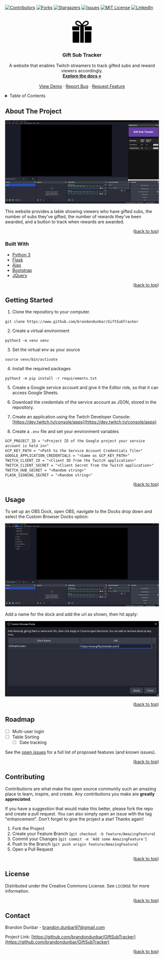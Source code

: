<div id="top"></div>

<!-- PROJECT SHIELDS -->
[![Contributors][contributors-shield]][contributors-url]
[![Forks][forks-shield]][forks-url]
[![Stargazers][stars-shield]][stars-url]
[![Issues][issues-shield]][issues-url]
[![MIT License][license-shield]][license-url]
[![LinkedIn][linkedin-shield]][linkedin-url]

<!-- PROJECT LOGO -->
<br />
<div align="center">
  <a href="https://github.com/brandondunbar/GiftSubTracker">
    <img src="images/logo.png" alt="Logo" width="80" height="80">
  </a>

<h3 align="center">Gift Sub Tracker</h3>

  <p align="center">
    A website that enables Twitch streamers to track gifted subs and reward viewers accordingly.
    <br />
    <a href="https://github.com/brandondunbar/GiftSubTracker"><strong>Explore the docs »</strong></a>
    <br />
    <br />
    <a href="https://github.com/brandondunbar/GiftSubTracker">View Demo</a>
    ·
    <a href="https://github.com/brandondunbar/GiftSubTracker/issues">Report Bug</a>
    ·
    <a href="https://github.com/brandondunbar/GiftSubTracker/issues">Request Feature</a>
  </p>
</div>


<!-- TABLE OF CONTENTS -->
<details>
  <summary>Table of Contents</summary>
  <ol>
    <li>
      <a href="#about-the-project">About The Project</a>
      <ul>
        <li><a href="#built-with">Built With</a></li>
      </ul>
    </li>
    <li>
      <a href="#getting-started">Getting Started</a>
    </li>
    <li><a href="#usage">Usage</a></li>
    <li><a href="#roadmap">Roadmap</a></li>
    <li><a href="#contributing">Contributing</a></li>
    <li><a href="#license">License</a></li>
    <li><a href="#contact">Contact</a></li>
  </ol>
</details>



<!-- ABOUT THE PROJECT -->
## About The Project

[![Gift Sub Tracker Screen Shot][product-screenshot]](https://www.giftsubtracker.com)

This website provides a table showing viewers who have gifted subs, the number of subs they've gifted, the number of rewards they've been awarded, and a button to track when rewards are awarded.

<p align="right">(<a href="#top">back to top</a>)</p>



### Built With

* [Python 3](https://nextjs.org/)
* [Flask](https://reactjs.org/)
* [Ajax](https://vuejs.org/)
* [Bootstrap](https://getbootstrap.com)
* [JQuery](https://jquery.com)

<p align="right">(<a href="#top">back to top</a>)</p>



<!-- GETTING STARTED -->
## Getting Started

1. Clone the repository to your computer.

`git clone https://www.github.com/brandondunbar/GiftSubTracker`

2. Create a virtual environment

`python3 -m venv venv`

3. Set the virtual env as your source

`source venv/bin/activate`

4. Install the required packages

`python3 -m pip install -r requirements.txt`

5. Create a Google service account and give it the Editor role, so that it can
access Google Sheets.

6. Download the credentials of the service account as JSON, stored in the repository.

7. Create an application using the Twitch Developer Console: [https://dev.twitch.tv/console/apps](https://dev.twitch.tv/console/apps)

7. Create a `.env` file and set your environment variables

```
GCP_PROJECT_ID = "<Project ID of the Google project your service account is held in>"
GCP_KEY_PATH = "<Path to the Service Account Credentials file>"
GOOGLE_APPLICATION_CREDENTIALS = "<Same as GCP_KEY_PATH>"
TWITCH_CLIENT_ID = "<Client ID from the Twitch application>"
TWITCH_CLIENT_SECRET = "<Client Secret from the Twitch application>"
TWITCH_HUB_SECRET = "<Random string>"
FLASK_SIGNING_SECRET = "<Random string>"
```

<p align="right">(<a href="#top">back to top</a>)</p>



<!-- USAGE EXAMPLES -->
## Usage

To set up an OBS Dock, open OBS, navigate to the Docks drop down and select the Custom Browser Docks option:

![OBS Dropdown Screen Shot](images/OBS_Dropdown_Screenshot.png)

Add a name for the dock and add the url as shown, then hit apply:

![OBS Custom Browser Dock Screen Shot](images/OBS_CustomBrowserDock_Screenshot.png)

<p align="right">(<a href="#top">back to top</a>)</p>



<!-- ROADMAP -->
## Roadmap

- [ ] Multi-user login
- [ ] Table Sorting
  - [ ] Date tracking

See the [open issues](https://github.com/brandondunbar/GiftSubTracker/issues) for a full list of proposed features (and known issues).

<p align="right">(<a href="#top">back to top</a>)</p>



<!-- CONTRIBUTING -->
## Contributing

Contributions are what make the open source community such an amazing place to learn, inspire, and create. Any contributions you make are **greatly appreciated**.

If you have a suggestion that would make this better, please fork the repo and create a pull request. You can also simply open an issue with the tag "enhancement".
Don't forget to give the project a star! Thanks again!

1. Fork the Project
2. Create your Feature Branch (`git checkout -b feature/AmazingFeature`)
3. Commit your Changes (`git commit -m 'Add some AmazingFeature'`)
4. Push to the Branch (`git push origin feature/AmazingFeature`)
5. Open a Pull Request

<p align="right">(<a href="#top">back to top</a>)</p>



<!-- LICENSE -->
## License

Distributed under the Creative Commons License. See `LICENSE` for more information.

<p align="right">(<a href="#top">back to top</a>)</p>



<!-- CONTACT -->
## Contact

Brandon Dunbar - brandon.dunbar97@gmail.com

Project Link: [https://github.com/brandondunbar/GiftSubTracker](https://github.com/brandondunbar/GiftSubTracker)

<p align="right">(<a href="#top">back to top</a>)</p>

<!-- MARKDOWN LINKS & IMAGES -->
<!-- https://www.markdownguide.org/basic-syntax/#reference-style-links -->
[contributors-shield]: https://img.shields.io/github/contributors/brandondunbar/GiftSubTracker.svg?style=for-the-badge
[contributors-url]: https://github.com/brandondunbar/GiftSubTracker/graphs/contributors
[forks-shield]: https://img.shields.io/github/forks/brandondunbar/GiftSubTracker.svg?style=for-the-badge
[forks-url]: https://github.com/brandondunbar/GiftSubTracker/network/members
[stars-shield]: https://img.shields.io/github/stars/brandondunbar/GiftSubTracker.svg?style=for-the-badge
[stars-url]: https://github.com/brandondunbar/GiftSubTracker/stargazers
[issues-shield]: https://img.shields.io/github/issues/brandondunbar/GiftSubTracker.svg?style=for-the-badge
[issues-url]: https://github.com/brandondunbar/GiftSubTracker/issues
[license-shield]: https://img.shields.io/github/license/brandondunbar/GiftSubTracker.svg?style=for-the-badge
[license-url]: https://github.com/brandondunbar/GiftSubTracker/blob/master/LICENSE.txt
[linkedin-shield]: https://img.shields.io/badge/-LinkedIn-black.svg?style=for-the-badge&logo=linkedin&colorB=555
[linkedin-url]: https://www.linkedin.com/in/brandon-dunbar/
[product-screenshot]: images/OBS_Screenshot.png